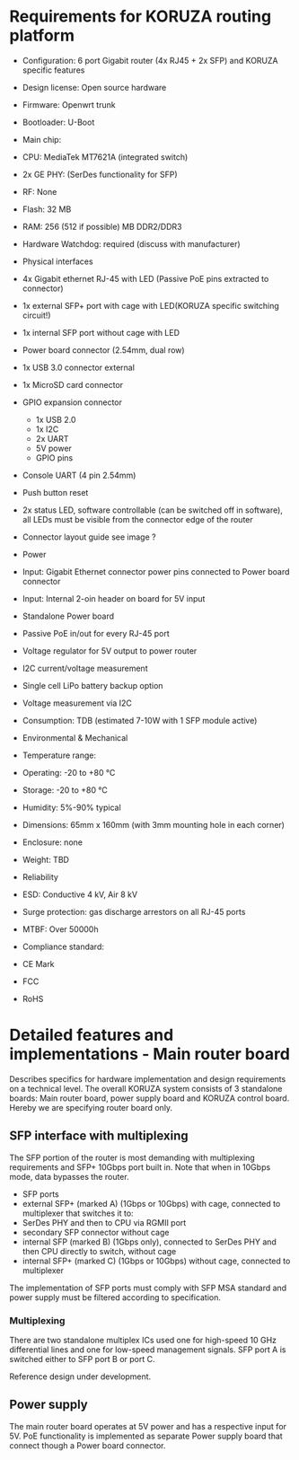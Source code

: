 # Requirements for KORUZA routing platform

 * Configuration: 6 port Gigabit router (4x RJ45 + 2x SFP) and KORUZA specific features
 * Design license: Open source hardware
 * Firmware: Openwrt trunk
 * Bootloader: U-Boot
 * Main chip: 
  * CPU: MediaTek MT7621A (integrated switch)
  * 2x GE PHY: (SerDes functionality for SFP)
 * RF: None
 * Flash: 32 MB
 * RAM: 256 (512 if possible) MB DDR2/DDR3
 * Hardware Watchdog: required (discuss with manufacturer)
 
 * Physical interfaces
  * 4x Gigabit ethernet RJ-45 with LED (Passive PoE pins extracted to connector)
  * 1x external SFP+ port with cage with LED(KORUZA specific switching circuit!)
  * 1x internal SFP port without cage with LED
  * Power board connector (2.54mm, dual row)
  * 1x USB 3.0 connector external
  * 1x MicroSD card connector
  * GPIO expansion connector
    * 1x USB 2.0
    * 1x I2C
    * 2x UART
    * 5V power
    * GPIO pins
  * Console UART (4 pin 2.54mm)
  * Push button reset
  * 2x status LED, software controllable (can be switched off in software), all LEDs must be visible from the connector edge of the router
  * Connector layout guide see image ?
 
 * Power
  * Input: Gigabit Ethernet connector power pins connected to Power board connector
  * Input: Internal 2-oin header on board for 5V input
  * Standalone Power board
   * Passive PoE in/out for every RJ-45 port
   * Voltage regulator for 5V output to power router
   * I2C current/voltage measurement
   * Single cell LiPo battery backup option
   * Voltage measurement via I2C
  * Consumption: TDB (estimated 7-10W with 1 SFP module active)
  
 * Environmental & Mechanical
  * Temperature range:
   * Operating: -20 to +80 °C
   * Storage: -20 to +80 °C
  * Humidity: 5%-90% typical
  * Dimensions: 65mm x 160mm (with 3mm mounting hole in each corner)
  * Enclosure: none
  * Weight: TBD
   
 * Reliability
  * ESD: Conductive 4 kV, Air 8 kV
  * Surge protection: gas discharge arrestors on all RJ-45 ports
  * MTBF: Over 50000h
   
 * Compliance standard:
  * CE Mark
  * FCC
  * RoHS
   
# Detailed features and implementations - Main router board
Describes specifics for hardware implementation and design requirements on a technical level. The overall KORUZA system consists of 3 standalone boards: Main router board, power supply board and KORUZA control board. Hereby we are specifying router board only.

## SFP interface with multiplexing
The SFP portion of the router is most demanding with multiplexing requirements and SFP+ 10Gbps port built in. Note that when in 10Gbps mode, data bypasses the router.

 * SFP ports
  * external SFP+ (marked A) (1Gbps or 10Gbps) with cage, connected to multiplexer that switches it to:
   * SerDes PHY and then to CPU via RGMII port
   * secondary SFP connector without cage
  * internal SFP (marked B) (1Gbps only), connected to SerDes PHY and then CPU directly to switch, without cage
  * internal SFP+ (marked C) (1Gbps or 10Gbps) without cage, connected to multiplexer

The implementation of SFP ports must comply with SFP MSA standard and power supply must be filtered according to specification.

### Multiplexing
There are two standalone multiplex ICs used one for high-speed 10 GHz differential lines and one for low-speed management signals. SFP port A is switched either to SFP port B or port C.

Reference design under development.

## Power supply
The main router board operates at 5V power and has a respective input for 5V. PoE functionality is implemented as separate Power supply board that connect though a Power board connector. 






